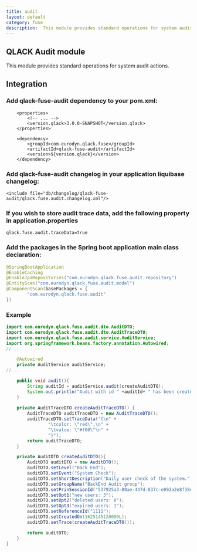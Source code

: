 ```yaml
---
title: audit
layout: default
category: fuse
description:  This module provides standard operations for system audit actions.
---
```


## QLACK Audit module

This module provides standard operations for system audit actions.

## Integration

### Add qlack-fuse-audit dependency to your pom.xml:
```
    <properties>
        <!-- ... -->
        <version.qlack>3.0.0-SNAPSHOT</version.qlack>
    </properties>

    <dependency>
        <groupId>com.eurodyn.qlack.fuse</groupId>
        <artifactId>qlack-fuse-audit</artifactId>
        <version>${version.qlack}</version>
    </dependency>
```

### Add qlack-fuse-audit changelog in your application liquibase changelog:
```
<include file="db/changelog/qlack-fuse-audit/qlack.fuse.audit.changelog.xml"/>
```

### If you wish to store audit trace data, add the following property in application.properties
```properties
qlack.fuse.audit.traceData=true
```

### Add the packages in the Spring boot application main class declaration:
```java
@SpringBootApplication
@EnableCaching
@EnableJpaRepositories("com.eurodyn.qlack.fuse.audit.repository")
@EntityScan("com.eurodyn.qlack.fuse.audit.model")
@ComponentScan(basePackages = {
        "com.eurodyn.qlack.fuse.audit"
})
```

### Example
```java
import com.eurodyn.qlack.fuse.audit.dto.AuditDTO;
import com.eurodyn.qlack.fuse.audit.dto.AuditTraceDTO;
import com.eurodyn.qlack.fuse.audit.service.AuditService;
import org.springframework.beans.factory.annotation.Autowired;
// ..

    @Autowired
    private AuditService auditService;
// ..

    public void audit(){
        String auditId = auditService.audit(createAuditDTO);
        System.out.println("Audit with id " +auditId+ " has been created.");
    }
    
    private AuditTraceDTO createAuditTraceDTO() {
        AuditTraceDTO auditTraceDTO = new AuditTraceDTO();
        auditTraceDTO.setTraceData("{\n" +
                "\tcolor: \"red\",\n" +
                "\tvalue: \"#f00\"\n" +
                "}");
        return auditTraceDTO;
    }

    private AuditDTO createAuditDTO(){
        AuditDTO auditDTO = new AuditDTO();
        auditDTO.setLevel("Back End");
        auditDTO.setEvent("System Check");
        auditDTO.setShortDescription("Daily user check of the system.");
        auditDTO.setGroupName("BackEnd Audit group");
        auditDTO.setPrinSessionId("537925a3-80ae-447d-837c-e092a2e8f38e");
        auditDTO.setOpt1("new users: 3");
        auditDTO.setOpt2("deleted users: 0");
        auditDTO.setOpt3("expired users: 1");
        auditDTO.setReferenceId("1111");
        auditDTO.setCreatedOn(1625145120000L);
        auditDTO.setTrace(createAuditTraceDTO());

        return auditDTO;
    }
}
```